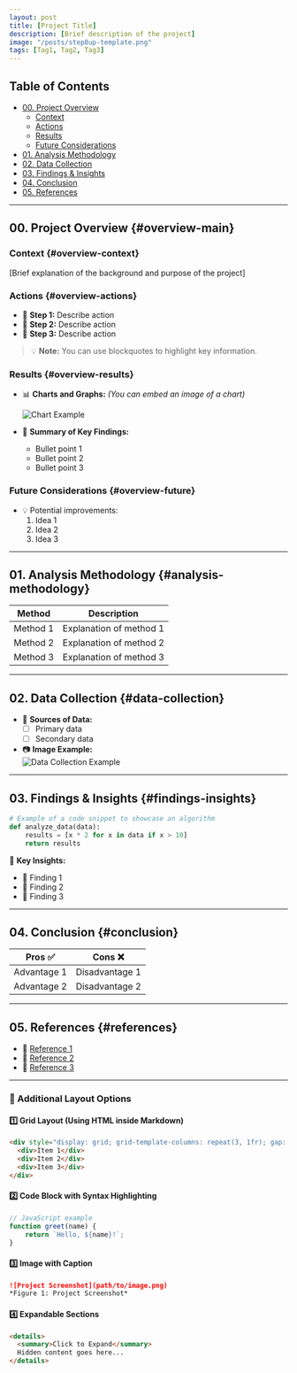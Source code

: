 ```yaml
---
layout: post
title: [Project Title]
description: [Brief description of the project]
image: "/posts/step8up-template.png"
tags: [Tag1, Tag2, Tag3]
---
```


## Table of Contents

- [00. Project Overview](#overview-main)
    - [Context](#overview-context)
    - [Actions](#overview-actions)
    - [Results](#overview-results)
    - [Future Considerations](#overview-future)
- [01. Analysis Methodology](#analysis-methodology)
- [02. Data Collection](#data-collection)
- [03. Findings & Insights](#findings-insights)
- [04. Conclusion](#conclusion)
- [05. References](#references)

---

## 00. Project Overview  {#overview-main}

### Context  {#overview-context}
[Brief explanation of the background and purpose of the project]

### Actions  {#overview-actions}
- 🔹 **Step 1:** Describe action  
- 🔹 **Step 2:** Describe action  
- 🔹 **Step 3:** Describe action  

> 💡 **Note:** You can use blockquotes to highlight key information.

### Results  {#overview-results}
- 📊 **Charts and Graphs:** *(You can embed an image of a chart)*
  
  ![Chart Example](path/to/chart.png)

- 📝 **Summary of Key Findings:**  
  - Bullet point 1  
  - Bullet point 2  
  - Bullet point 3  

### Future Considerations  {#overview-future}
- 💡 Potential improvements:
  1. Idea 1
  2. Idea 2
  3. Idea 3

---

## 01. Analysis Methodology  {#analysis-methodology}

| Method | Description |
|--------|------------|
| Method 1 | Explanation of method 1 |
| Method 2 | Explanation of method 2 |
| Method 3 | Explanation of method 3 |

---

## 02. Data Collection  {#data-collection}

- 📌 **Sources of Data:**  
  - [ ] Primary data  
  - [ ] Secondary data  

- 📷 **Image Example:**  
  ![Data Collection Example](path/to/image.jpg)

---

## 03. Findings & Insights  {#findings-insights}

```python
# Example of a code snippet to showcase an algorithm
def analyze_data(data):
    results = [x * 2 for x in data if x > 10]
    return results
```

📌 **Key Insights:**  
- 🔹 Finding 1  
- 🔹 Finding 2  
- 🔹 Finding 3  

---

## 04. Conclusion  {#conclusion}

| Pros ✅ | Cons ❌ |
|---------|---------|
| Advantage 1 | Disadvantage 1 |
| Advantage 2 | Disadvantage 2 |

---

## 05. References  {#references}

- 🔗 [Reference 1](https://example.com)
- 🔗 [Reference 2](https://example.com)
- 🔗 [Reference 3](https://example.com)

---

### 📌 Additional Layout Options

#### 1️⃣ **Grid Layout (Using HTML inside Markdown)**  
```html
<div style="display: grid; grid-template-columns: repeat(3, 1fr); gap: 10px;">
  <div>Item 1</div>
  <div>Item 2</div>
  <div>Item 3</div>
</div>
```

#### 2️⃣ **Code Block with Syntax Highlighting**  
```js
// JavaScript example
function greet(name) {
    return `Hello, ${name}!`;
}
```

#### 3️⃣ **Image with Caption**  
```md
![Project Screenshot](path/to/image.png)  
*Figure 1: Project Screenshot*
```

#### 4️⃣ **Expandable Sections**  
```html
<details>
  <summary>Click to Expand</summary>
  Hidden content goes here...
</details>
```

